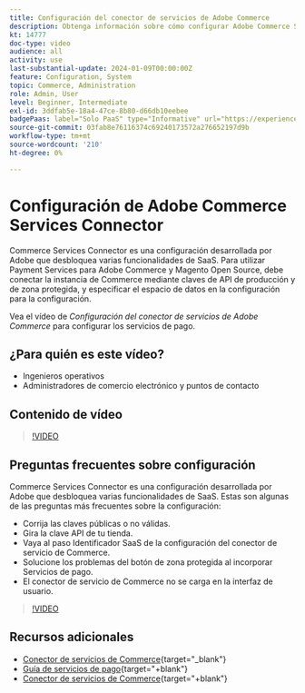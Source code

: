 ```yaml
---
title: Configuración del conector de servicios de Adobe Commerce
description: Obtenga información sobre cómo configurar Adobe Commerce Services Connector para utilizarlo con productos SaaS de Commerce y cómo resolver problemas comunes.
kt: 14777
doc-type: video
audience: all
activity: use
last-substantial-update: 2024-01-09T00:00:00Z
feature: Configuration, System
topic: Commerce, Administration
role: Admin, User
level: Beginner, Intermediate
exl-id: 3ddfab5e-18a4-47ce-8b80-d66db10eebee
badgePaas: label="Solo PaaS" type="Informative" url="https://experienceleague.adobe.com/en/docs/commerce/user-guides/product-solutions" tooltip="Se aplica solo a proyectos de Adobe Commerce en la nube (infraestructura PaaS administrada por Adobe) y a proyectos locales."
source-git-commit: 03fab8e76116374c69240173572a276652197d9b
workflow-type: tm+mt
source-wordcount: '210'
ht-degree: 0%

---
```


# Configuración de Adobe Commerce Services Connector

Commerce Services Connector es una configuración desarrollada por Adobe que desbloquea varias funcionalidades de SaaS. Para utilizar Payment Services para Adobe Commerce y Magento Open Source, debe conectar la instancia de Commerce mediante claves de API de producción y de zona protegida, y especificar el espacio de datos en la configuración para la configuración.

Vea el vídeo de _Configuración del conector de servicios de Adobe Commerce_ para configurar los servicios de pago.

## ¿Para quién es este vídeo?

- Ingenieros operativos
- Administradores de comercio electrónico y puntos de contacto

## Contenido de vídeo

>[!VIDEO](https://video.tv.adobe.com/v/3425958?learn=on)

## Preguntas frecuentes sobre configuración

Commerce Services Connector es una configuración desarrollada por Adobe que desbloquea varias funcionalidades de SaaS. Estas son algunas de las preguntas más frecuentes sobre la configuración:

- Corrija las claves públicas o no válidas.
- Gira la clave API de tu tienda.
- Vaya al paso Identificador SaaS de la configuración del conector de servicio de Commerce.
- Solucione los problemas del botón de zona protegida al incorporar Servicios de pago.
- El conector de servicio de Commerce no se carga en la interfaz de usuario.

>[!VIDEO](https://video.tv.adobe.com/v/3425959?learn=on)

## Recursos adicionales

- [Conector de servicios de Commerce](https://experienceleague.adobe.com/docs/commerce-merchant-services/user-guides/integration-services/saas.html){target="_blank"}
- [Guía de servicios de pago](https://experienceleague.adobe.com/docs/commerce-merchant-services/payment-services/guide-overview.html){target="+blank"}
- [Conector de servicios de Commerce](https://experienceleague.adobe.com/docs/commerce-merchant-services/user-guides/integration-services/saas.html){target="+blank"}
